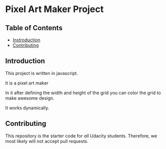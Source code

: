 # Pixel Art Maker Project

## Table of Contents

* [Instroduction](#instroduction)
* [Contributing](#contributing)

## Introduction

This project is written in javascript.

It is a pixel art maker

In it after defining the width and height of the grid you can color the grid to make awesome design.

It works dynamically.

## Contributing

This repository is the starter code for _all_ Udacity students. Therefore, we most likely will not accept pull requests.
